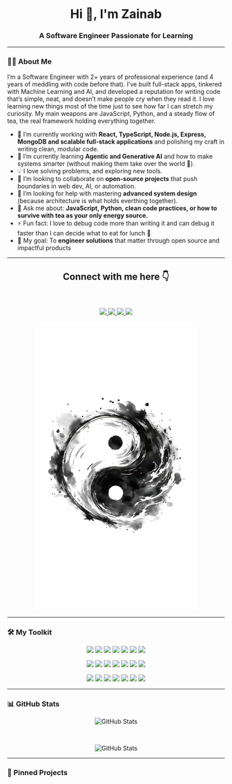 <h1 align="center">Hi 👋, I'm Zainab</h1>
<h3 align="center">A Software Engineer Passionate for Learning</h3>

<!--
**za-inab/za-inab** is a ✨ _special_ ✨ repository because its `README.md` (this file) appears on your GitHub profile.
---

-->

---

### 👩‍💻 About Me

I’m a Software Engineer with 2+ years of professional experience (and 4 years of meddling with code before that). I’ve built full-stack apps, tinkered with Machine Learning and AI, and developed a reputation for writing code that’s simple, neat, and doesn’t make people cry when they read it. I love learning new things most of the time just to see how far I can stretch my curiosity. My main weapons are JavaScript, Python, and a steady flow of tea, the real framework holding everything together.


- 🔭 I’m currently working with **React, TypeScript, Node.js, Express, MongoDB and scalable full-stack applications** and polishing my craft in writing clean, modular code.
- 🌱 I’m currently learning **Agentic and Generative AI** and how to make systems smarter (without making them take over the world 🤖).  
- 💡 I love solving problems, and exploring new tools.
- 👯 I’m looking to collaborate on **open-source projects** that push boundaries in web dev, AI, or automation.
- 🤔 I’m looking for help with mastering **advanced system design** (because architecture is what holds everthing together).  
- 💬 Ask me about: **JavaScript, Python, clean code practices, or how to survive with tea as your only energy source.**
- ⚡ Fun fact: I love to debug code more than writing it and can debug it faster than I can decide what to eat for lunch 🍵 
- 🎯 My goal: To **engineer solutions** that matter through open source and impactful products

---

<div align="center">
 <h2 align="center">Connect with me here 👇</h2>
 <br/> <br/>
<a href="mailto:zainabasif.work@gmail.com">
    <img src="https://img.shields.io/badge/Gmail-Zainab_Asif-red">
  </a>
  
   <a href="https://www.linkedin.com/in/zainab-asif-2206/">
    <img src="https://img.shields.io/badge/Linkedin-Zainab_Asif-blue">
  </a>

  
   <a href="https://x.com/xainab_asif">
    <img src="https://img.shields.io/badge/_X_-Zainab_Asif-9cf">
  </a>
  

  
  <a href="https://www.instagram.com/zainabasif.za/">
    <img src="https://img.shields.io/badge/Instagram-Zainab_Asif-ff69b4">
  </a>

  ![YingYang](assets/yingyang-nobg.png)
  
  </div>


---

### 🛠️ My Toolkit

<p align="center">
  <img src="https://skillicons.dev/icons?i=js" width="65" />
  <img src="https://skillicons.dev/icons?i=ts" width="65" />
  <img src="https://skillicons.dev/icons?i=python" width="65" />
  <img src="https://skillicons.dev/icons?i=html" width="65" />
  <img src="https://skillicons.dev/icons?i=css" width="65" />
  <img src="https://skillicons.dev/icons?i=mysql" width="65" />
  <img src="https://skillicons.dev/icons?i=postgres" width="65" />
</p>

<p align="center">
  <img src="https://skillicons.dev/icons?i=react" width="65" />
  <img src="https://skillicons.dev/icons?i=nextjs" width="65" />
  <img src="https://skillicons.dev/icons?i=nodejs" width="65" />
  <img src="https://skillicons.dev/icons?i=express" width="65" />
  <img src="https://skillicons.dev/icons?i=flask" width="65" />
  <img src="https://skillicons.dev/icons?i=mongodb" width="65" />
  <img src="https://skillicons.dev/icons?i=pytorch" width="65" />
</p>

<p align="center">
  <img src="https://skillicons.dev/icons?i=scikitlearn" width="65" />
  <img src="https://skillicons.dev/icons?i=tailwind" width="65" />
  <img src="https://skillicons.dev/icons?i=vscode" width="65" />
  <img src="https://skillicons.dev/icons?i=github" width="65" />
  <img src="https://skillicons.dev/icons?i=git" width="65" />
  <img src="https://skillicons.dev/icons?i=notion" width="65" />
  <img src="https://skillicons.dev/icons?i=figma" width="65" />
</p>

---


### 📊 GitHub Stats
<div align="center">

![GitHub Stats](https://streak-stats.demolab.com?user=za-inab&theme=vue-dark&hide_border=true)

<br/>

![GitHub Stats](https://github-readme-stats.vercel.app/api/top-langs/?username=za-inab&theme=vue-dark&show_icons=true&hide_border=true&layout=compact)
</div>

---
### 📌 Pinned Projects

